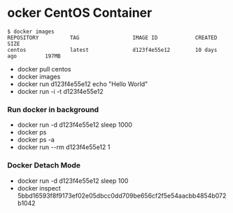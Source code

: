 ocker CentOS Container
=======================

```
$ docker images
REPOSITORY          TAG                 IMAGE ID            CREATED             SIZE
centos              latest              d123f4e55e12        10 days ago         197MB
```

* docker pull centos
* docker images
* docker run d123f4e55e12 echo "Hello World"
* docker run -i -t d123f4e55e12


### Run docker in background

* docker run -d d123f4e55e12 sleep 1000
* docker ps
* docker ps -a
* docker run --rm d123f4e55e12 1


### Docker Detach Mode 

* docker run -d d123f4e55e12 sleep 100
* docker inspect 5bbd16593f8f9173ef02e05dbcc0dd709be656cf2f5e54aacbb4854b072b1042
